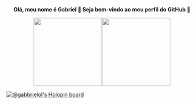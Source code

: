 <div align="center">
  <b>Olá, meu nome é Gabriel 👋 Seja bem-vindo ao meu perfil do GitHub 💾</b>
  
</div>

<div align="center">
   <a href="https://github.com/gabbrielol">
   
  <img height="180em" src="https://github-readme-stats.vercel.app/api?username=gabbrielol&show_icons=true&theme=github_dark&include_all_commits=true&count_private=true"/><img height="180em" src="https://github-readme-stats.vercel.app/api/top-langs/?username=gabbrielol&layout=compact&langs_count=7&theme=github_dark"/>
  
</div>

[![@gabbrielol's Holopin board](https://holopin.me/gabbrielol)](https://holopin.io/@gabbrielol)
